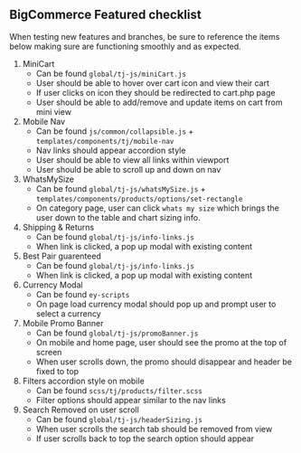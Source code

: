 ## BigCommerce Featured checklist 

When testing new features and branches, be sure to reference the items below making sure are functioning smoothly and as expected.

1.  MiniCart
    *   Can be found `global/tj-js/miniCart.js`
    *   User should be able to hover over cart icon and view their cart
    *   If user clicks on icon they should be redirected to cart.php page
    *   User should be able to add/remove and update items on cart from mini view
2.  Mobile Nav
    *   Can be found `js/common/collapsible.js` + `templates/components/tj/mobile-nav`
    *   Nav links should appear accordion style
    *   User should be able to view all links within viewport
    *   User should be able to scroll up and down on nav
3.  WhatsMySize
    *   Can be found `global/tj-js/whatsMySize.js` + `templates/components/products/options/set-rectangle`
    *   On category page, user can click `whats my size` which brings the user down to the table and chart sizing info.
4.  Shipping & Returns
    *   Can be found `global/tj-js/info-links.js`
    *   When link is clicked, a pop up modal with existing content
5.  Best Pair guarenteed
    *   Can be found `global/tj-js/info-links.js`
    *   When link is clicked, a pop up modal with existing content
6.  Currency Modal
    *   Can be found `ey-scripts`
    *   On page load currency modal should pop up and prompt user to select a currency
7.  Mobile Promo Banner
    *   Can be found `global/tj-js/promoBanner.js`
    *   On mobile and home page, user should see the promo at the top of screen
    *   When user scrolls down, the promo should disappear and header be fixed to top
8.  Filters accordion style on mobile
    *   Can be found `scss/tj/products/filter.scss`
    *   Filter options should appear similar to the nav links
9.  Search Removed on user scroll
    *   Can be found `global/tj-js/headerSizing.js`
    *   When user scrolls the search tab should be removed from view
    *   If user scrolls back to top the search option should appear
